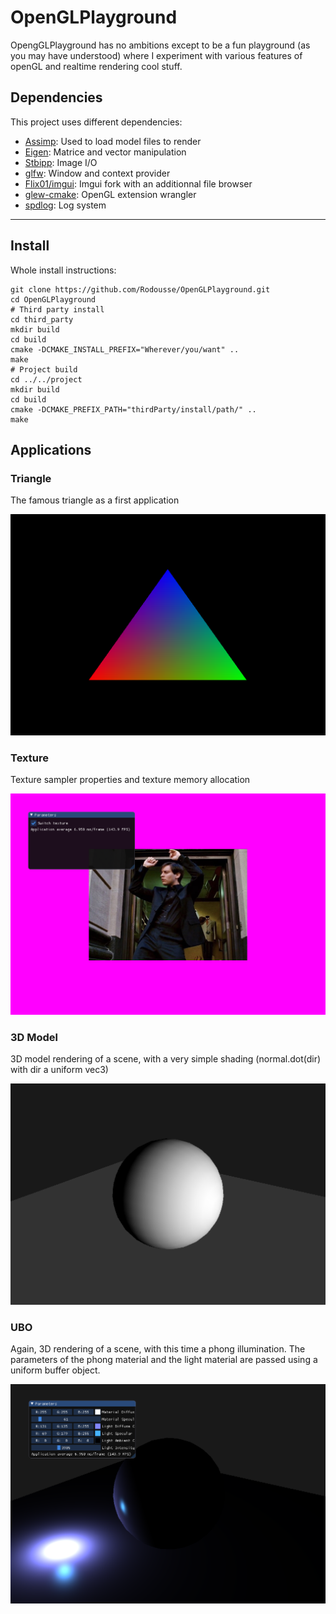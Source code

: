 # OpenGLPlayground

OpengGLPlayground has no ambitions except to be a fun playground (as you may have understood) where I experiment with various features of openGL and realtime rendering cool stuff.

## Dependencies

This project uses different dependencies:

- [Assimp](https://github.com/assimp/assimp): Used to load model files to render 
- [Eigen](http://eigen.tuxfamily.org/index.php?title=Main_Page): Matrice and vector manipulation
- [Stbipp](https://github.com/Rodousse/stbipp): Image I/O
- [glfw](https://github.com/glfw/glfw.git): Window and context provider
- [Flix01/imgui](https://github.com/Flix01/imgui.git): Imgui fork with an additionnal file browser 
- [glew-cmake](https://github.com/Perlmint/glew-cmake.git): OpenGL extension wrangler
- [spdlog](https://github.com/gabime/spdlog.git): Log system

---


## Install

Whole install instructions:
```
git clone https://github.com/Rodousse/OpenGLPlayground.git
cd OpenGLPlayground
# Third party install 
cd third_party
mkdir build
cd build
cmake -DCMAKE_INSTALL_PREFIX="Wherever/you/want" .. 
make
# Project build
cd ../../project
mkdir build
cd build
cmake -DCMAKE_PREFIX_PATH="thirdParty/install/path/" ..
make
```

## Applications

### Triangle

The famous triangle as a first application

![](resources/github/00_triangle.png)

### Texture

Texture sampler properties and texture memory allocation

![](resources/github/01_texture.png)

### 3D Model

3D model rendering of a scene, with a very simple shading (normal.dot(dir) with dir a uniform vec3)

![](resources/github/02_3d_model.png)

### UBO

Again, 3D rendering of a scene, with this time a phong illumination. The parameters of the phong material and the light material are passed using a uniform buffer object.

![](resources/github/03_ubo.png)
